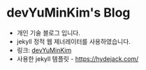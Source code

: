 # devYuMinKim's Blog

- 개인 기술 블로그 입니다.
- jekyll 정적 웹 제너레이터를 사용하였습니다.
- 링크: [devYuMinKim](https://devYuMinKim.github.io)
- 사용한 jekyll 템플릿 - https://hydejack.com/

